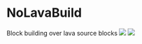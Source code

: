 # NoLavaBuild
Block building over lava source blocks
 [![](http://cf.way2muchnoise.eu/333828.svg)](https://minecraft.curseforge.com/projects/cannot-build-over-lava-source-blocks) [![](http://cf.way2muchnoise.eu/versions/333828.svg)](https://minecraft.curseforge.com/projects/cannot-build-over-lava-source-blocks)
